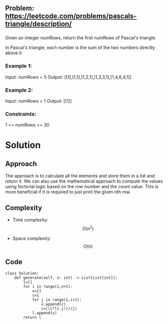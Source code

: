 ## Problem: https://leetcode.com/problems/pascals-triangle/description/
### 
Given an integer numRows, return the first numRows of Pascal's triangle.

In Pascal's triangle, each number is the sum of the two numbers directly above it

### Example 1:
Input: numRows = 5
Output: [[1],[1,1],[1,2,1],[1,3,3,1],[1,4,6,4,1]]

### Example 2:
Input: numRows = 1
Output: [[1]]

### Constraints:
1 <= numRows <= 30

# Solution
## Approach
The approach is to calculate all the elements and store them in a list and return it. We can also use the mathematical approach to compute the values using factorial logic based on the row number and the count value. This is more beneficial if it is required to just print the given nth row.

## Complexity
- Time complexity:
$$O(n^2)$$

- Space complexity:
$$O(n)$$

## Code
```python3 []
class Solution:
    def generate(self, n: int) -> List[List[int]]:
        l=[]
        for i in range(1,n+1):
            x=[]
            c=1
            for j in range(1,i+1):
                x.append(c)
                c=((c*(i-j))//j)
            l.append(x)
        return l
```
